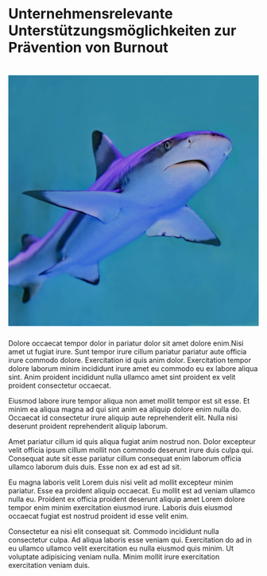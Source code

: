 # Unternehmensrelevante Unterstützungsmöglichkeiten zur Prävention von Burnout


# ![Hai](01.jpg)


Dolore occaecat tempor dolor in pariatur dolor sit amet dolore enim.Nisi amet ut fugiat irure. Sunt tempor irure cillum pariatur pariatur aute officia irure commodo dolore. Exercitation id quis anim dolor. Exercitation tempor dolore laborum minim incididunt irure amet eu commodo eu ex labore aliqua sint. Anim proident incididunt nulla ullamco amet sint proident ex velit proident consectetur occaecat.

Eiusmod labore irure tempor aliqua non amet mollit tempor est sit esse. Et minim ea aliqua magna ad qui sint anim ea aliquip dolore enim nulla do. Occaecat id consectetur irure aliquip aute reprehenderit elit. Nulla nisi deserunt proident reprehenderit aliquip laborum.

Amet pariatur cillum id quis aliqua fugiat anim nostrud non. Dolor excepteur velit officia ipsum cillum mollit non commodo deserunt irure duis culpa qui. Consequat aute sit esse pariatur cillum consequat enim laborum officia ullamco laborum duis duis. Esse non ex ad est ad sit.

Eu magna laboris velit Lorem duis nisi velit ad mollit excepteur minim pariatur. Esse ea proident aliquip occaecat. Eu mollit est ad veniam ullamco nulla eu. Proident ex officia proident deserunt aliquip amet Lorem dolore tempor enim minim exercitation eiusmod irure. Laboris duis eiusmod occaecat fugiat est nostrud proident id esse velit enim.

Consectetur ea nisi elit consequat sit. Commodo incididunt nulla consectetur culpa. Ad aliqua laboris esse veniam qui. Exercitation do ad in eu ullamco ullamco velit exercitation eu nulla eiusmod quis minim. Ut voluptate adipisicing veniam nulla. Minim mollit irure exercitation exercitation veniam duis.